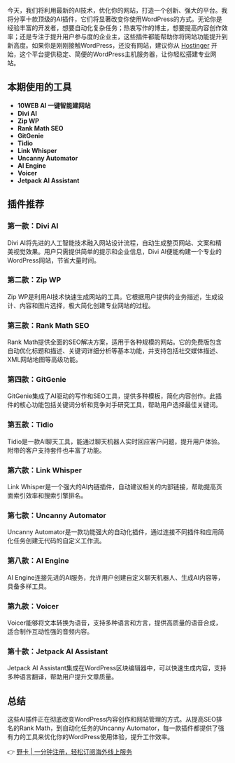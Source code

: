今天，我们将利用最新的AI技术，优化你的网站，打造一个创新、强大的平台。我将分享十款顶级的AI插件，它们将显著改变你使用WordPress的方式。无论你是经验丰富的开发者，想要自动化复杂任务；热衷写作的博主，想要提高内容创作效率；还是专注于提升用户参与度的企业主，这些插件都能帮助你将网站功能提升到新高度。如果你是刚刚接触WordPress，还没有网站，建议你从 [Hostinger](https://bit.ly/bewildcard) 开始，这个平台提供稳定、简便的WordPress主机服务器，让你轻松搭建专业网站。

## 本期使用的工具

- **10WEB AI 一键智能建网站**  
- **Divi AI**  
- **Zip WP**  
- **Rank Math SEO**  
- **GitGenie**  
- **Tidio**  
- **Link Whisper**  
- **Uncanny Automator**  
- **AI Engine**  
- **Voicer**  
- **Jetpack AI Assistant**  

## 插件推荐

### 第一款：Divi AI
Divi AI将先进的人工智能技术融入网站设计流程，自动生成整页网站、文案和精美视觉效果。用户只需提供简单的提示和企业信息，Divi AI便能构建一个专业的WordPress网站，节省大量时间。

### 第二款：Zip WP
Zip WP是利用AI技术快速生成网站的工具。它根据用户提供的业务描述，生成设计、内容和图片选择，极大简化创建专业网站的过程。

### 第三款：Rank Math SEO
Rank Math提供全面的SEO解决方案，适用于各种规模的网站。它的免费版包含自动优化标题和描述、关键词详细分析等基本功能，并支持包括社交媒体描述、XML网站地图等高级功能。

### 第四款：GitGenie
GitGenie集成了AI驱动的写作和SEO工具，提供多种模板，简化内容创作。此插件的核心功能包括关键词分析和竞争对手研究工具，帮助用户选择最佳关键词。

### 第五款：Tidio
Tidio是一款AI聊天工具，能通过聊天机器人实时回应客户问题，提升用户体验。附带的客户支持套件也丰富了功能。

### 第六款：Link Whisper
Link Whisper是一个强大的AI内链插件，自动建议相关的内部链接，帮助提高页面索引效率和搜索引擎排名。

### 第七款：Uncanny Automator
Uncanny Automator是一款功能强大的自动化插件，通过连接不同插件和应用简化任务创建无代码的自定义工作流。

### 第八款：AI Engine
AI Engine连接先进的AI服务，允许用户创建自定义聊天机器人、生成AI内容等，具备多样工具。

### 第九款：Voicer
Voicer能够将文本转换为语音，支持多种语言和方言，提供高质量的语音合成，适合制作互动性强的音频内容。

### 第十款：Jetpack AI Assistant
Jetpack AI Assistant集成在WordPress区块编辑器中，可以快速生成内容，支持多种语言翻译，帮助用户提升文章质量。

## 总结
这些AI插件正在彻底改变WordPress内容创作和网站管理的方式。从提高SEO排名的Rank Math，到自动化任务的Uncanny Automator，每一款插件都提供了强有力的工具来优化你的WordPress使用体验，提升工作效率。

👉 [野卡 | 一分钟注册，轻松订阅海外线上服务](https://bit.ly/bewildcard)